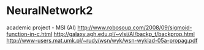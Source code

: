 # NeuralNetwork2
academic project - MSI (AI)
http://www.robosoup.com/2008/09/sigmoid-function-in-c.html
http://galaxy.agh.edu.pl/~vlsi/AI/backp_t/backprop.html
http://www-users.mat.umk.pl/~rudy/wsn/wyk/wsn-wyklad-05a-propag.pdf
